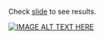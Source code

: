 
Check [slide](https://docs.google.com/presentation/d/1lDu0Y55zyEVeDQdTs2QqqlYAeGcNTtyP1xWEDBconz0/embed?start=false&loop=false&delayms=3000) to see results. 

[![IMAGE ALT TEXT HERE](https://drive.google.com/open?id=0B3QPQ6HSvuoedGVpTlRRSkNrM2M)](http://www.youtube.com/watch?v=YOUTUBE_VIDEO_ID_HERE)
